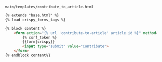 `main/templates/contribute_to_article.html`
```html
{% extends "base.html" %}
{% load crispy_forms_tags %}

{% block content %}
    <form action="{% url 'contribute-to-article' article.id %}" method="POST">
        {% csrf_token %}
        {{form|crispy}}
        <input type="submit" value="Contribute">
    </form>
{% endblock content%}
```